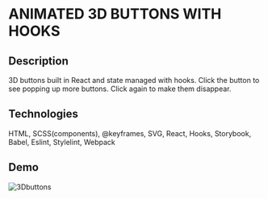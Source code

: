 
# ANIMATED 3D BUTTONS WITH HOOKS

## Description
3D buttons built in React and state managed with hooks. Click the button to see popping up more buttons. Click again to make them disappear.

## Technologies
HTML, SCSS(components), @keyframes, SVG, React, Hooks, Storybook, Babel, Eslint, Stylelint, Webpack

## Demo
![3Dbuttons](https://user-images.githubusercontent.com/72414745/102519366-ae621b00-4092-11eb-9af5-875c2751060b.gif)
